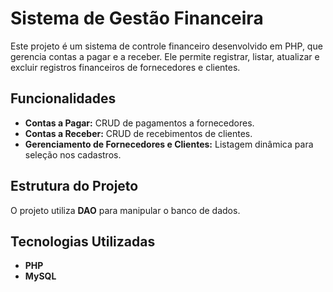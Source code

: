 # Sistema de Gestão Financeira

Este projeto é um sistema de controle financeiro desenvolvido em PHP, que gerencia contas a pagar e a receber. Ele permite registrar, listar, atualizar e excluir registros financeiros de fornecedores e clientes.

## Funcionalidades
- **Contas a Pagar:** CRUD de pagamentos a fornecedores.
- **Contas a Receber:** CRUD de recebimentos de clientes.
- **Gerenciamento de Fornecedores e Clientes:** Listagem dinâmica para seleção nos cadastros.

## Estrutura do Projeto
O projeto utiliza **DAO** para manipular o banco de dados.

## Tecnologias Utilizadas
- **PHP** 
- **MySQL** 
